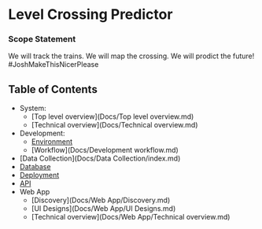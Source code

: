 # Level Crossing Predictor

### Scope Statement
We will track the trains. We will map the crossing. We will prodict the future!
\#JoshMakeThisNicerPlease

## Table of Contents
* System:
	* [Top level overview](Docs/Top level overview.md)
	* [Technical overview](Docs/Technical overview.md)
* Development:
	* [Environment](Docs/environment.md)
	* [Workflow](Docs/Development workflow.md)
* [Data Collection](Docs/Data Collection/index.md)
* [Database](Docs/Database/index.md)
* [Deployment](Docs/Deployment/index.md)
* [API](Docs/API/index.md)
* Web App
	* [Discovery](Docs/Web App/Discovery.md)
	* [UI Designs](Docs/Web App/UI Designs.md)
	* [Technical overview](Docs/Web App/Technical overview.md)